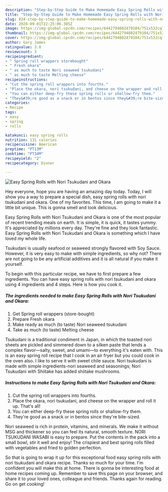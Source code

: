 ```yaml
---
description: "Step-by-Step Guide to Make Homemade Easy Spring Rolls with Nori Tsukudani and Okara"
title: "Step-by-Step Guide to Make Homemade Easy Spring Rolls with Nori Tsukudani and Okara"
slug: 824-step-by-step-guide-to-make-homemade-easy-spring-rolls-with-nori-tsukudani-and-okara
date: 2020-09-01T22:25:06.385Z
image: https://img-global.cpcdn.com/recipes/6442794802479104/751x532cq70/easy-spring-rolls-with-nori-tsukudani-and-okara-recipe-main-photo.jpg
thumbnail: https://img-global.cpcdn.com/recipes/6442794802479104/751x532cq70/easy-spring-rolls-with-nori-tsukudani-and-okara-recipe-main-photo.jpg
cover: https://img-global.cpcdn.com/recipes/6442794802479104/751x532cq70/easy-spring-rolls-with-nori-tsukudani-and-okara-recipe-main-photo.jpg
author: Gary James
ratingvalue: 3.8
reviewcount: 3
recipeingredient:
- " Spring roll wrappers storebought"
- " Fresh okara"
- " as much to taste Nori seaweed tsukudani"
- " as much to taste Melting cheese"
recipeinstructions:
- "Cut the spring roll wrappers into fourths."
- "Place the okara, nori tsukudani, and cheese on the wrapper and roll it up. That&#39;s all!"
- "You can either deep-fry these spring rolls or shallow-fry them."
- "They&#39;re good as a snack or in bentos since they&#39;re bite-sized."
categories:
- Recipe
tags:
- easy
- spring
- rolls

katakunci: easy spring rolls 
nutrition: 131 calories
recipecuisine: American
preptime: "PT13M"
cooktime: "PT34M"
recipeyield: "2"
recipecategory: Dinner

---
```



![Easy Spring Rolls with Nori Tsukudani and Okara](https://img-global.cpcdn.com/recipes/6442794802479104/751x532cq70/easy-spring-rolls-with-nori-tsukudani-and-okara-recipe-main-photo.jpg)

Hey everyone, hope you are having an amazing day today. Today, I will show you a way to prepare a special dish, easy spring rolls with nori tsukudani and okara. One of my favorites. This time, I am going to make it a little bit unique. This is gonna smell and look delicious.

Easy Spring Rolls with Nori Tsukudani and Okara is one of the most popular of recent trending meals on earth. It is simple, it is quick, it tastes yummy. It's appreciated by millions every day. They're fine and they look fantastic. Easy Spring Rolls with Nori Tsukudani and Okara is something which I have loved my whole life.

Tsukudani is usually seafood or seaweed strongly flavored with Soy Sauce. However, it is very easy to make with simple ingredients, so why not? There are not going to be any artificial additives and it is all natural if you make it yourself.


To begin with this particular recipe, we have to first prepare a few ingredients. You can have easy spring rolls with nori tsukudani and okara using 4 ingredients and 4 steps. Here is how you cook it.

<!--inarticleads1-->

##### The ingredients needed to make Easy Spring Rolls with Nori Tsukudani and Okara:

1. Get  Spring roll wrappers (store-bought)
1. Prepare  Fresh okara
1. Make ready  as much (to taste) Nori seaweed tsukudani
1. Take  as much (to taste) Melting cheese


Tsukudani is a traditional condiment in Japan, in which the toasted nori sheets are pickled and simmered down to a silken paste that lends a complex flavor—salty, sweet, and umami—to everything it&#39;s eaten with. This is an easy spring roll recipe that I cook in an air fryer but you could cook in the oven also. I like to serve it with sweet chile sauce. Nori tsukudani is made with simple ingredients-nori seaweed and seasonings; Nori Tsukudani with Shiitake has added shiitake mushrooms. 

<!--inarticleads2-->

##### Instructions to make Easy Spring Rolls with Nori Tsukudani and Okara:

1. Cut the spring roll wrappers into fourths.
1. Place the okara, nori tsukudani, and cheese on the wrapper and roll it up. That&#39;s all!
1. You can either deep-fry these spring rolls or shallow-fry them.
1. They&#39;re good as a snack or in bentos since they&#39;re bite-sized.


Nori seaweed is rich in protein, vitamins, and minerals. We make it without MSG and thickener so you can feel its natural, smooth texture. NORI TSUKUDANI WASABI is easy to prepare. Put the contents in the pack into a small bowl, stir it well and enjoy! The crispiest and best spring rolls filled with vegetables and fried to golden perfection. 

So that is going to wrap it up for this exceptional food easy spring rolls with nori tsukudani and okara recipe. Thanks so much for your time. I'm confident you will make this at home. There is gonna be interesting food at home recipes coming up. Remember to save this page on your browser, and share it to your loved ones, colleague and friends. Thanks again for reading. Go on get cooking!
